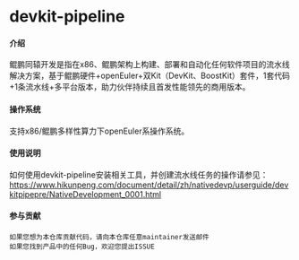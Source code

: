 # devkit-pipeline

#### 介绍
鲲鹏同辕开发是指在x86、鲲鹏架构上构建、部署和自动化任何软件项目的流水线解决方案，基于鲲鹏硬件+openEuler+双Kit（DevKit、BoostKit）套件，1套代码+1条流水线+多平台版本，助力伙伴持续且首发性能领先的商用版本。

#### 操作系统
支持x86/鲲鹏多样性算力下openEuler系操作系统。

#### 使用说明
如何使用devkit-pipeline安装相关工具，并创建流水线任务的操作请参见：
https://www.hikunpeng.com/document/detail/zh/nativedevp/userguide/devkitpipepre/NativeDevelopment_0001.html

#### 参与贡献
    如果您想为本仓库贡献代码，请向本仓库任意maintainer发送邮件
    如果您找到产品中的任何Bug，欢迎您提出ISSUE
